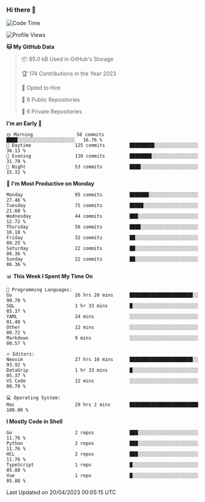 ### Hi there 👋
<!--![visitors](https://visitor-badge.glitch.me/badge?page_id=d0zingcat)-->
<!--
**d0zingcat/d0zingcat** is a ✨ _special_ ✨ repository because its `README.md` (this file) appears on your GitHub profile.

Here are some ideas to get you started:

- 🔭 I’m currently working on ...
- 🌱 I’m currently learning ...
- 👯 I’m looking to collaborate on ...
- 🤔 I’m looking for help with ...
- 💬 Ask me about ...
- 📫 How to reach me: ...
- 😄 Pronouns: ...
- ⚡ Fun fact: ...
-->
<!--START_SECTION:waka-->
![Code Time](http://img.shields.io/badge/Code%20Time-2%2C529%20hrs%2028%20mins-blue)

![Profile Views](http://img.shields.io/badge/Profile%20Views-5-blue)

**🐱 My GitHub Data** 

> 📦 85.0 kB Used in GitHub's Storage 
 > 
> 🏆 174 Contributions in the Year 2023
 > 
> 💼 Opted to Hire
 > 
> 📜 8 Public Repositories 
 > 
> 🔑 6 Private Repositories 
 > 
**I'm an Early 🐤** 

```text
🌞 Morning                58 commits          ████░░░░░░░░░░░░░░░░░░░░░   16.76 % 
🌆 Daytime                125 commits         █████████░░░░░░░░░░░░░░░░   36.13 % 
🌃 Evening                110 commits         ████████░░░░░░░░░░░░░░░░░   31.79 % 
🌙 Night                  53 commits          ████░░░░░░░░░░░░░░░░░░░░░   15.32 % 
```
📅 **I'm Most Productive on Monday** 

```text
Monday                   95 commits          ███████░░░░░░░░░░░░░░░░░░   27.46 % 
Tuesday                  75 commits          █████░░░░░░░░░░░░░░░░░░░░   21.68 % 
Wednesday                44 commits          ███░░░░░░░░░░░░░░░░░░░░░░   12.72 % 
Thursday                 56 commits          ████░░░░░░░░░░░░░░░░░░░░░   16.18 % 
Friday                   32 commits          ██░░░░░░░░░░░░░░░░░░░░░░░   09.25 % 
Saturday                 22 commits          ██░░░░░░░░░░░░░░░░░░░░░░░   06.36 % 
Sunday                   22 commits          ██░░░░░░░░░░░░░░░░░░░░░░░   06.36 % 
```


📊 **This Week I Spent My Time On** 

```text
💬 Programming Languages: 
Go                       26 hrs 20 mins      ███████████████████████░░   90.70 % 
SQL                      1 hr 33 mins        █░░░░░░░░░░░░░░░░░░░░░░░░   05.37 % 
YAML                     24 mins             ░░░░░░░░░░░░░░░░░░░░░░░░░   01.40 % 
Other                    12 mins             ░░░░░░░░░░░░░░░░░░░░░░░░░   00.72 % 
Markdown                 9 mins              ░░░░░░░░░░░░░░░░░░░░░░░░░   00.57 % 

🔥 Editors: 
Neovim                   27 hrs 16 mins      ███████████████████████░░   93.92 % 
DataGrip                 1 hr 33 mins        █░░░░░░░░░░░░░░░░░░░░░░░░   05.37 % 
VS Code                  12 mins             ░░░░░░░░░░░░░░░░░░░░░░░░░   00.70 % 

💻 Operating System: 
Mac                      29 hrs 2 mins       █████████████████████████   100.00 % 
```

**I Mostly Code in Shell** 

```text
Go                       2 repos             ███░░░░░░░░░░░░░░░░░░░░░░   11.76 % 
Python                   2 repos             ███░░░░░░░░░░░░░░░░░░░░░░   11.76 % 
HCL                      2 repos             ███░░░░░░░░░░░░░░░░░░░░░░   11.76 % 
TypeScript               1 repo              █░░░░░░░░░░░░░░░░░░░░░░░░   05.88 % 
Vue                      1 repo              █░░░░░░░░░░░░░░░░░░░░░░░░   05.88 % 
```




 Last Updated on 20/04/2023 00:05:15 UTC
<!--END_SECTION:waka-->

